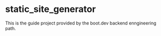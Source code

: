 # static_site_generator

This is the guide project provided by the boot.dev backend enngineering path.

